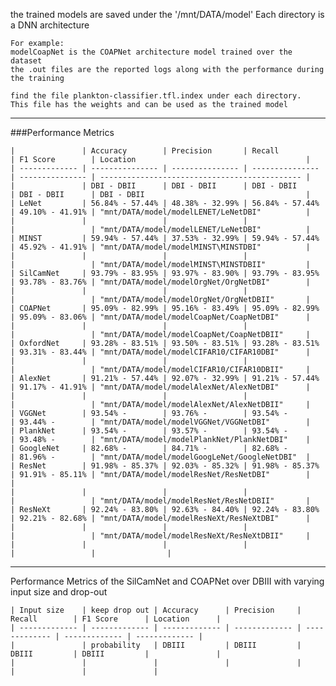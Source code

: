 the trained models are saved under the 
'/mnt/DATA/model'
Each directory is a DNN architecture 
    
    For example:
    modelCoapNet is the COAPNet architecture model trained over the dataset
    the .out files are the reported logs along with the performance during the training
    
    find the file plankton-classifier.tfl.index under each directory. 
    This file has the weights and can be used as the trained model
    
---------------------------------------------------
###Performance Metrics    

    |               | Accuracy        | Precision       | Recall          | F1 Score        | Location                                      |
    | ------------- | --------------- | --------------- | --------------- | --------------- | --------------------------------------------- |
    |               | DBI - DBII      | DBI - DBII      | DBI - DBII      | DBI - DBII      | DBI - DBII                                    |
    | LeNet         | 56.84% - 57.44% | 48.38% - 32.99% | 56.84% - 57.44% | 49.10% - 41.91% | "mnt/DATA/model/modelLENET/LeNetDBI"          | 
    |               |                 |                 |                 |                 | "mnt/DATA/model/modelLENET/LeNetDBI"          |
    | MINST         | 59.94% - 57.44% | 37.53% - 32.99% | 59.94% - 57.44% | 45.92% - 41.91% | "mnt/DATA/model/modelMINST\MINSTDBI"          | 
    |               |                 |                 |                 |                 | "mnt/DATA/model/modelMINST\MINSTDBII"         |
    | SilCamNet     | 93.79% - 83.95% | 93.97% - 83.90% | 93.79% - 83.95% | 93.78% - 83.76% | "mnt/DATA/model/modelOrgNet/OrgNetDBI"        |
    |               |                 |                 |                 |                 | "mnt/DATA/model/modelOrgNet/OrgNetDBII"       |
    | COAPNet       | 95.09% - 82.99% | 95.16% - 83.49% | 95.09% - 82.99% | 95.09% - 83.06% | "mnt/DATA/model/modelCoapNet/CoapNetDBI"      |
    |               |                 |                 |                 |                 | "mnt/DATA/model/modelCoapNet/CoapNetDBII"     |
    | OxfordNet     | 93.28% - 83.51% | 93.50% - 83.51% | 93.28% - 83.51% | 93.31% - 83.44% | "mnt/DATA/model/modelCIFAR10/CIFAR10DBI"      |
    |               |                 |                 |                 |                 | "mnt/DATA/model/modelCIFAR10/CIFAR10DBII"     |
    | AlexNet       | 91.21% - 57.44% | 92.07% - 32.99% | 91.21% - 57.44% | 91.17% - 41.91% | "mnt/DATA/model/modelAlexNet/AlexNetDBI"      |
    |               |                 |                 |                 |                 | "mnt/DATA/model/modelAlexNet/AlexNetDBII"     |
    | VGGNet        | 93.54% -        | 93.76% -        | 93.54% -        | 93.44% -        | "mnt/DATA/model/modelVGGNet/VGGNetDBI"        |
    | PlankNet      | 93.54% -        | 93.57% -        | 93.54% -        | 93.48% -        | "mnt/DATA/model/modelPlankNet/PlankNetDBI"    |
    | GoogleNet     | 82.68% -        | 84.71% -        | 82.68% -        | 81.96% -        | "mnt/DATA/model/modelGoogLeNet/GoogleNetDBI"  |
    | ResNet        | 91.98% - 85.37% | 92.03% - 85.32% | 91.98% - 85.37% | 91.91% - 85.11% | "mnt/DATA/model/modelResNet/ResNetDBI"        |               |
    |               |                 |                 |                 |                 | "mnt/DATA/model/modelResNet/ResNetDBII"       |
    | ResNeXt       | 92.24% - 83.80% | 92.63% - 84.40% | 92.24% - 83.80% | 92.21% - 82.68% | "mnt/DATA/model/modelResNeXt/ResNeXtDBI"      |
    |               |                 |                 |                 |                 | "mnt/DATA/model/modelResNeXt/ResNeXtDBII"     |
    |               |                 |                 |                 |                 |                |

---------------------------------------------------    

Performance Metrics of the SilCamNet and COAPNet over DBIII with varying input size and drop-out 

    | Input size    | keep drop out | Accuracy      | Precision     | Recall        | F1 Score      | Location      |
    | ------------- | ------------- | ------------- | ------------- | ------------- | ------------- | ------------- |
    |               | probability   | DBIII         | DBIII         | DBIII         | DBIII         |               |
    |               |               |               |               |               |               |               |

